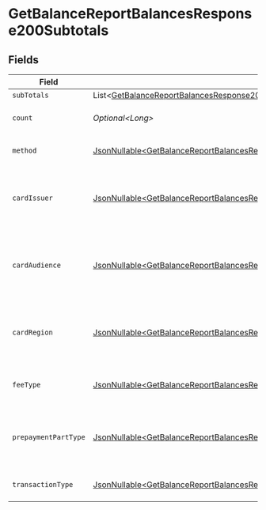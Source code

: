 # GetBalanceReportBalancesResponse200Subtotals


## Fields

| Field                                                                                                                                                                                                                                          | Type                                                                                                                                                                                                                                           | Required                                                                                                                                                                                                                                       | Description                                                                                                                                                                                                                                    | Example                                                                                                                                                                                                                                        |
| ---------------------------------------------------------------------------------------------------------------------------------------------------------------------------------------------------------------------------------------------- | ---------------------------------------------------------------------------------------------------------------------------------------------------------------------------------------------------------------------------------------------- | ---------------------------------------------------------------------------------------------------------------------------------------------------------------------------------------------------------------------------------------------- | ---------------------------------------------------------------------------------------------------------------------------------------------------------------------------------------------------------------------------------------------- | ---------------------------------------------------------------------------------------------------------------------------------------------------------------------------------------------------------------------------------------------- |
| `subTotals`                                                                                                                                                                                                                                    | List\<[GetBalanceReportBalancesResponse200ApplicationHalPlusJsonResponseBodyTotalsAvailableBalanceSubTotals](../../models/operations/GetBalanceReportBalancesResponse200ApplicationHalPlusJsonResponseBodyTotalsAvailableBalanceSubTotals.md)> | :heavy_minus_sign:                                                                                                                                                                                                                             | N/A                                                                                                                                                                                                                                            |                                                                                                                                                                                                                                                |
| `count`                                                                                                                                                                                                                                        | *Optional\<Long>*                                                                                                                                                                                                                              | :heavy_minus_sign:                                                                                                                                                                                                                             | Number of transactions of this type                                                                                                                                                                                                            | 50                                                                                                                                                                                                                                             |
| `method`                                                                                                                                                                                                                                       | [JsonNullable\<GetBalanceReportBalancesResponse200ApplicationHalPlusJsonMethod>](../../models/operations/GetBalanceReportBalancesResponse200ApplicationHalPlusJsonMethod.md)                                                                   | :heavy_minus_sign:                                                                                                                                                                                                                             | Payment type of the transactions                                                                                                                                                                                                               | creditcard                                                                                                                                                                                                                                     |
| `cardIssuer`                                                                                                                                                                                                                                   | [JsonNullable\<GetBalanceReportBalancesResponse200CardIssuer>](../../models/operations/GetBalanceReportBalancesResponse200CardIssuer.md)                                                                                                       | :heavy_minus_sign:                                                                                                                                                                                                                             | In case of payments transactions with card, the card issuer will be available                                                                                                                                                                  | amex                                                                                                                                                                                                                                           |
| `cardAudience`                                                                                                                                                                                                                                 | [JsonNullable\<GetBalanceReportBalancesResponse200CardAudience>](../../models/operations/GetBalanceReportBalancesResponse200CardAudience.md)                                                                                                   | :heavy_minus_sign:                                                                                                                                                                                                                             | In case of payments trnsactions with card, the card audience will be available.                                                                                                                                                                | other                                                                                                                                                                                                                                          |
| `cardRegion`                                                                                                                                                                                                                                   | [JsonNullable\<GetBalanceReportBalancesResponse200CardRegion>](../../models/operations/GetBalanceReportBalancesResponse200CardRegion.md)                                                                                                       | :heavy_minus_sign:                                                                                                                                                                                                                             | In case of payments transactions with card, the card region will be available.                                                                                                                                                                 | domestic                                                                                                                                                                                                                                       |
| `feeType`                                                                                                                                                                                                                                      | [JsonNullable\<GetBalanceReportBalancesResponse200FeeType>](../../models/operations/GetBalanceReportBalancesResponse200FeeType.md)                                                                                                             | :heavy_minus_sign:                                                                                                                                                                                                                             | Present when the transaction represents a fee.                                                                                                                                                                                                 | payment-fee                                                                                                                                                                                                                                    |
| `prepaymentPartType`                                                                                                                                                                                                                           | [JsonNullable\<GetBalanceReportBalancesResponse200PrepaymentPartType>](../../models/operations/GetBalanceReportBalancesResponse200PrepaymentPartType.md)                                                                                       | :heavy_minus_sign:                                                                                                                                                                                                                             | Prepayment part: fee itself, reimbursement, discount, VAT or rounding compensation.                                                                                                                                                            | fee                                                                                                                                                                                                                                            |
| `transactionType`                                                                                                                                                                                                                              | [JsonNullable\<GetBalanceReportBalancesResponse200TransactionType>](../../models/operations/GetBalanceReportBalancesResponse200TransactionType.md)                                                                                             | :heavy_minus_sign:                                                                                                                                                                                                                             | Represents the transaction type                                                                                                                                                                                                                | payment                                                                                                                                                                                                                                        |